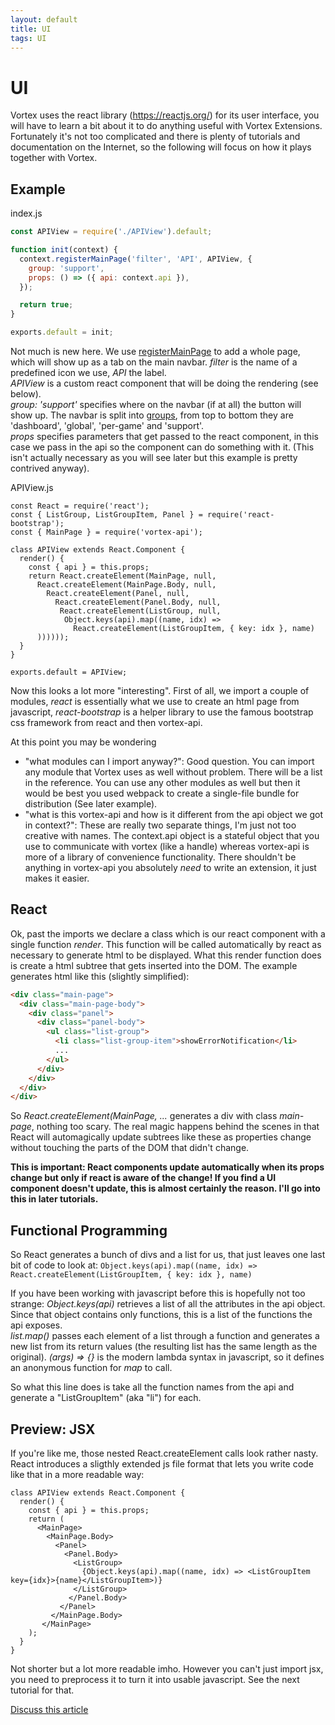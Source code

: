 ```yaml
---
layout: default
title: UI
tags: UI
---
```

# UI

Vortex uses the react library (https://reactjs.org/) for its user interface, you will have to learn a bit about it to do anything useful with Vortex Extensions.
Fortunately it's not too complicated and there is plenty of tutorials and documentation on the Internet, so the following will focus on how it plays together with Vortex.

## Example

index.js
```JavaScript
const APIView = require('./APIView').default;

function init(context) {
  context.registerMainPage('filter', 'API', APIView, {
    group: 'support',
    props: () => ({ api: context.api }),
  });

  return true;
}

exports.default = init;
```

Not much is new here. We use [registerMainPage](https://nexus-mods.github.io/vortex-api/api/globals.html#registermainpage) to add a whole page, which will show up as a tab on the main navbar.
_filter_ is the name of a predefined icon we use, _API_ the label.  
_APIView_ is a custom react component that will be doing the rendering (see below).  
_group: 'support'_ specifies where on the navbar (if at all) the button will show up. The navbar is split into [groups](https://nexus-mods.github.io/vortex-api/api/interfaces/imainpageoptions.html#group), from top to bottom they are 'dashboard', 'global', 'per-game' and 'support'.  
_props_ specifies parameters that get passed to the react component, in this case we pass in the api so the component can do something with it.
(This isn't actually necessary as you will see later but this example is pretty contrived anyway).

APIView.js
```
const React = require('react');
const { ListGroup, ListGroupItem, Panel } = require('react-bootstrap');
const { MainPage } = require('vortex-api');

class APIView extends React.Component {
  render() {
    const { api } = this.props;
    return React.createElement(MainPage, null,
      React.createElement(MainPage.Body, null, 
        React.createElement(Panel, null,
          React.createElement(Panel.Body, null,
           React.createElement(ListGroup, null,
            Object.keys(api).map((name, idx) =>
              React.createElement(ListGroupItem, { key: idx }, name)
      ))))));
  }
}

exports.default = APIView;
```

Now this looks a lot more "interesting".
First of all, we import a couple of modules, _react_ is essentially what we use to create an html page from javascript, _react-bootstrap_ is a helper library to use the famous bootstrap css framework from react and then vortex-api.

At this point you may be wondering
- "what modules can I import anyway?": Good question. You can import any module that Vortex uses as well without problem. There will be a list in the reference. You can use any other modules as well but then it would be best you used webpack to create a single-file bundle for distribution (See later example).
- "what is this vortex-api and how is it different from the api object we got in context?": These are really two separate things, I'm just not too creative with names. The context.api object is a stateful object that you use to communicate with vortex (like a handle) whereas vortex-api is more of a library of convenience functionality. There shouldn't be anything in vortex-api you absolutely _need_ to write an extension, it just makes it easier.

## React

Ok, past the imports we declare a class which is our react component with a single function _render_. This function will be called automatically by react as necessary to generate html to be displayed.
What this render function does is create a html subtree that gets inserted into the DOM.
The example generates html like this (slightly simplified):

```HTML
<div class="main-page">
  <div class="main-page-body">
    <div class="panel">
      <div class="panel-body">
        <ul class="list-group">
          <li class="list-group-item">showErrorNotification</li>
          ...
        </ul>
      </div>
    </div>
  </div>
</div>
```

So _React.createElement(MainPage, ..._ generates a div with class _main-page_, nothing too scary.
The real magic happens behind the scenes in that React will automagically update subtrees like these as properties change without touching the parts of the DOM that didn't change.

**This is important: React components update automatically when its props change but only if react is aware of the change! If you find a UI component doesn't update, this is almost certainly the reason. I'll go into this in later tutorials.**

## Functional Programming

So React generates a bunch of divs and a list for us, that just leaves one last bit of code to look at:
`Object.keys(api).map((name, idx) => React.createElement(ListGroupItem, { key: idx }, name)`

If you have been working with javascript before this is hopefully not too strange:
_Object.keys(api)_ retrieves a list of all the attributes in the api object. Since that object contains only functions, this is a list of the functions the api exposes.  
_list.map()_ passes each element of a list through a function and generates a new list from its return values (the resulting list has the same length as the original).
_(args) => {}_ is the modern lambda syntax in javascript, so it defines an anonymous function for _map_ to call.

So what this line does is take all the function names from the api and generate a "ListGroupItem" (aka "li") for each.

## Preview: JSX

If you're like me, those nested React.createElement calls look rather nasty. React introduces a sligthly extended js file format that lets you write code like that in a more readable way:

```JSX
class APIView extends React.Component {
  render() {
    const { api } = this.props;
    return (
      <MainPage>
        <MainPage.Body>
          <Panel>
            <Panel.Body>
              <ListGroup>
                {Object.keys(api).map((name, idx) => <ListGroupItem key={idx}>{name}</ListGroupItem>)}
              </ListGroup>
             </Panel.Body>
           </Panel>
         </MainPage.Body>
       </MainPage>
    );
  }
}
```

Not shorter but a lot more readable imho. However you can't just import jsx, you need to preprocess it to turn it into usable javascript. See the next tutorial for that.


[Discuss this article](https://github.com/Nexus-Mods/vortex-api/issues/6)